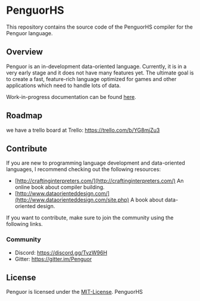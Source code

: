 # PenguorHS

This repository contains the source code of the PenguorHS compiler for the Penguor language.

## Overview

Penguor is an in-development data-oriented language. Currently, it is in a very early stage and it does not have many features yet. The ultimate goal is to create a fast, feature-rich language optimized for games and other applications which need to handle lots of data.

Work-in-progress documentation can be found [here](https://github.com/Penguor/PenguorDocs).

## Roadmap

we have a trello board at Trello: https://trello.com/b/YG8mjZu3

## Contribute

If you are new to programming language development and data-oriented languages, I recommend checking out the following resources:

- [http://craftinginterpreters.com/](http://craftinginterpreters.com/) An online book about compiler building.
- [http://www.dataorienteddesign.com/](http://www.dataorienteddesign.com/site.php) A book about data-oriented design.

If you want to contribute, make sure to join the community using the following links.

### Community

- Discord: https://discord.gg/TvzW96H
- Gitter: https://gitter.im/Penguor

## License

Penguor is licensed under the [MIT-License](./LICENSE). PenguorHS
